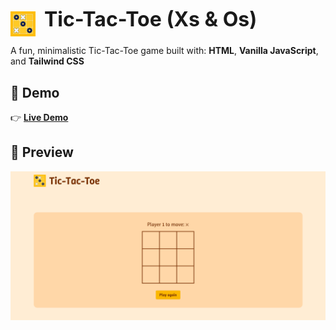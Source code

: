 <p align="left">
  <img src="./assets/tic-tac-toe-icon.jpg" alt="icon" width="40" style="vertical-align:middle; margin-right: 10px;" />
  <strong style="font-size: 32px;">Tic-Tac-Toe (Xs & Os)</strong>
</p>

A fun, minimalistic Tic-Tac-Toe game built with:
 **HTML**, **Vanilla JavaScript**, and **Tailwind CSS**

## 🚀 Demo
👉 [**Live Demo**](https://tick-tat-toe.surge.sh/)  

## 📸 Preview  
![screenshot](./assets/ScreenshotPreview.png)

